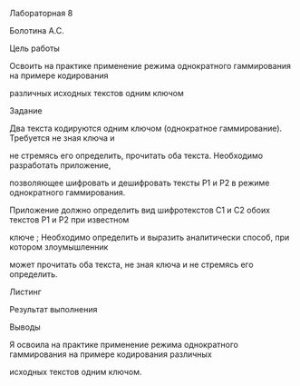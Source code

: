 ﻿

Лабораторная 8

Болотина А.С.





Цель работы

Освоить на практике применение режима однократного гаммирования на примере кодирования

различных исходных текстов одним ключом





Задание

Два текста кодируются одним ключом (однократное гаммирование). Требуется не зная ключа и

не стремясь его определить, прочитать оба текста. Необходимо разработать приложение,

позволяющее шифровать и дешифровать тексты P1 и P2 в режиме однократного гаммирования.

Приложение должно определить вид шифротекстов C1 и C2 обоих текстов P1 и P2 при известном

ключе ; Необходимо определить и выразить аналитически способ, при котором злоумышленник

может прочитать оба текста, не зная ключа и не стремясь его определить.





Листинг





Результат выполнения





Выводы

Я освоила на практике применение режима однократного гаммирования на примере кодирования различных

исходных текстов одним ключом.

